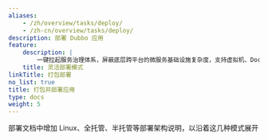 ```yaml
---
aliases:
    - /zh/overview/tasks/deploy/
    - /zh-cn/overview/tasks/deploy/
description: 部署 Dubbo 应用
feature:
    description: |
        一键拉起服务治理体系，屏蔽底层跨平台的微服务基础设施复杂度，支持虚拟机、Docker、Kubernetes、服务网格等多种部署模式。
    title: 灵活部署模式
linkTitle: 打包部署
no_list: true
title: 打包并部署应用
type: docs
weight: 5
---
```


部署文档中增加 Linux、全托管、半托管等部署架构说明，以沿着这几种模式展开

